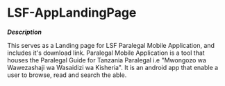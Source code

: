 # LSF-AppLandingPage

***Description***

This serves as a Landing page for LSF Paralegal Mobile Application, and includes it's download link. Paralegal Mobile Application is a tool that houses the Paralegal Guide for Tanzania Paralegal i.e "Mwongozo wa Wawezashaji wa Wasaidizi wa Kisheria". It is an android app that enable a user to browse, read and search the able.
